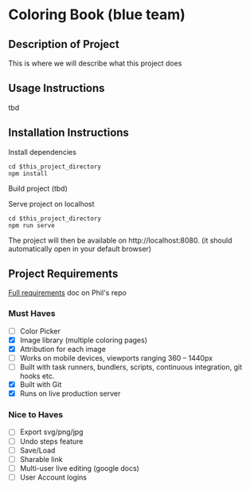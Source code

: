 # Coloring Book (blue team)

## Description of Project
This is where we will describe what this project does

## Usage Instructions
tbd

## Installation Instructions

Install dependencies

```
cd $this_project_directory
npm install
```

Build project (tbd)

Serve project on localhost
```
cd $this_project_directory
npm run serve
```
The project will then be available on http://localhost:8080. (it should automatically open in your default browser)

## Project Requirements
[Full requirements](https://github.com/philsinatra/IDM-T380/blob/master/docs/project.md) doc on Phil's repo

### Must Haves

- [ ] Color Picker
- [x] Image library (multiple coloring pages)
- [x] Attribution for each image
- [ ] Works on mobile devices, viewports ranging 360 – 1440px
- [ ] Built with task runners, bundlers, scripts, continuous integration, git hooks etc.
- [x] Built with Git
- [x] Runs on live production server

### Nice to Haves
- [ ] Export svg/png/jpg
- [ ] Undo steps feature
- [ ] Save/Load
- [ ] Sharable link
- [ ] Multi-user live editing (google docs)
- [ ] User Account logins
